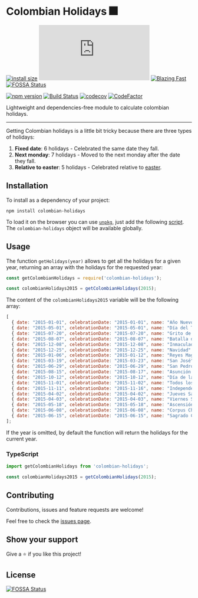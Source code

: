 # Colombian Holidays 🎆

[![install size](https://packagephobia.now.sh/badge?p=colombian-holidays)](https://packagephobia.now.sh/result?p=colombian-holidays)
[![gzip size](https://img.badgesize.io/https://unpkg.com/colombian-holidays/dist/colombian-holidays.js?compression=gzip)](https://unpkg.com/colombian-holidays/dist/colombian-holidays.js)
[![Blazing Fast](https://img.shields.io/badge/speed-blazing%20%F0%9F%94%A5-brightgreen.svg?style=flat-square)](https://twitter.com/acdlite/status/974390255393505280)
[![FOSSA Status](https://app.fossa.io/api/projects/git%2Bgithub.com%2FMauricioRobayo%2Fcolombian-holidays.svg?type=shield)](https://app.fossa.io/projects/git%2Bgithub.com%2FMauricioRobayo%2Fcolombian-holidays?ref=badge_shield)

[![npm version](https://badge.fury.io/js/colombian-holidays.svg)](https://badge.fury.io/js/colombian-holidays)
[![Build Status](https://github.com/MauricioRobayo/colombian-holidays/workflows/Build%20and%20Release/badge.svg)](https://github.com/MauricioRobayo/colombian-holidays/actions?query=workflow%3A%22Build+and+Release%22)
[![codecov](https://codecov.io/gh/MauricioRobayo/colombian-holidays/branch/master/graph/badge.svg)](https://codecov.io/gh/MauricioRobayo/colombian-holidays)
[![CodeFactor](https://www.codefactor.io/repository/github/mauriciorobayo/colombian-holidays/badge)](https://www.codefactor.io/repository/github/mauriciorobayo/colombian-holidays)

Lightweight and dependencies-free module to calculate colombian holidays.

---

Getting Colombian holidays is a little bit tricky because there are three types of holidays:

1. **Fixed date**: 6 holidays - Celebrated the same date they fall.
2. **Next monday**: 7 holidays - Moved to the next monday after the date they fall.
3. **Relative to easter**: 5 holidays - Celebrated relative to [easter](https://en.wikipedia.org/wiki/Easter).

## Installation

To install as a dependency of your project:

```shell
npm install colombian-holidays
```

To load it on the browser you can use [`unpkg`](http://unpkg.org/), just add the following [script](https://unpkg.com/colombian-holidays/dist/colombian-holidays.js). The `colombian-holidays` object will be available globally.

## Usage

The function `getHolidays(year)` allows to get all the holidays for a given year, returning an array with the holidays for the requested year:

```js
const getColombianHolidays = require('colombian-holidays');

const colombianHolidays2015 = getColombianHolidays(2015);
```

The content of the `colombianHolidays2015` variable will be the following array:

<!-- prettier-ignore-start -->
```js
[
  { date: "2015-01-01", celebrationDate: "2015-01-01", name: "Año Nuevo" },
  { date: "2015-05-01", celebrationDate: "2015-05-01", name: "Día del Trabajo" },
  { date: "2015-07-20", celebrationDate: "2015-07-20", name: "Grito de la Independencia" },
  { date: "2015-08-07", celebrationDate: "2015-08-07", name: "Batalla de Boyacá" },
  { date: "2015-12-08", celebrationDate: "2015-12-08", name: "Inmaculada Concepción" },
  { date: "2015-12-25", celebrationDate: "2015-12-25", name: "Navidad" },
  { date: "2015-01-06", celebrationDate: "2015-01-12", name: "Reyes Magos" },
  { date: "2015-03-19", celebrationDate: "2015-03-23", name: "San José" },
  { date: "2015-06-29", celebrationDate: "2015-06-29", name: "San Pedro y San Pablo" },
  { date: "2015-08-15", celebrationDate: "2015-08-17", name: "Asunción de la Virgen" },
  { date: "2015-10-12", celebrationDate: "2015-10-12", name: "Día de la Raza" },
  { date: "2015-11-01", celebrationDate: "2015-11-02", name: "Todos los Santos" },
  { date: "2015-11-11", celebrationDate: "2015-11-16", name: "Independencia de Cartagena" },
  { date: "2015-04-02", celebrationDate: "2015-04-02", name: "Jueves Santo" },
  { date: "2015-04-03", celebrationDate: "2015-04-03", name: "Viernes Santo" },
  { date: "2015-05-18", celebrationDate: "2015-05-18", name: "Ascensión de Jesús" },
  { date: "2015-06-08", celebrationDate: "2015-06-08", name: "Corpus Christi" },
  { date: "2015-06-15", celebrationDate: "2015-06-15", name: "Sagrado Corazón de Jesús" },
];
```
<!-- prettier-ignore-end -->

If the year is omitted, by default the function will return the holidays for the current year.

### TypeScript

```ts
import getColombianHolidays from 'colombian-holidays';

const colombianHolidays2015 = getColombianHolidays(2015);
```

## Contributing

Contributions, issues and feature requests are welcome!

Feel free to check the [issues page](issues/).

## Show your support

Give a ⭐️ if you like this project!

## License

[![FOSSA Status](https://app.fossa.com/api/projects/git%2Bgithub.com%2FMauricioRobayo%2Fcolombian-holidays.svg?type=large)](https://app.fossa.com/projects/git%2Bgithub.com%2FMauricioRobayo%2Fcolombian-holidays?ref=badge_large)
